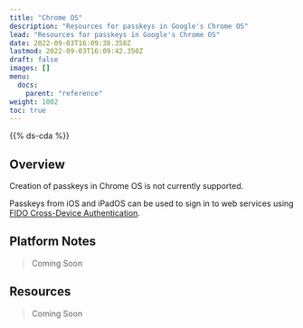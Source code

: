 ```yaml
---
title: "Chrome OS"
description: "Resources for passkeys in Google's Chrome OS"
lead: "Resources for passkeys in Google's Chrome OS"
date: 2022-09-03T16:09:38.358Z
lastmod: 2022-09-03T16:09:42.350Z
draft: false
images: []
menu:
  docs:
    parent: "reference"
weight: 1002
toc: true
---
```


{{% ds-cda %}}

## Overview

Creation of passkeys in Chrome OS is not currently supported.

Passkeys from iOS and iPadOS can be used to sign in to web services using [FIDO Cross-Device Authentication](../terms#cross-device-authentication-cda).

## Platform Notes

> Coming Soon

## Resources

> Coming Soon
